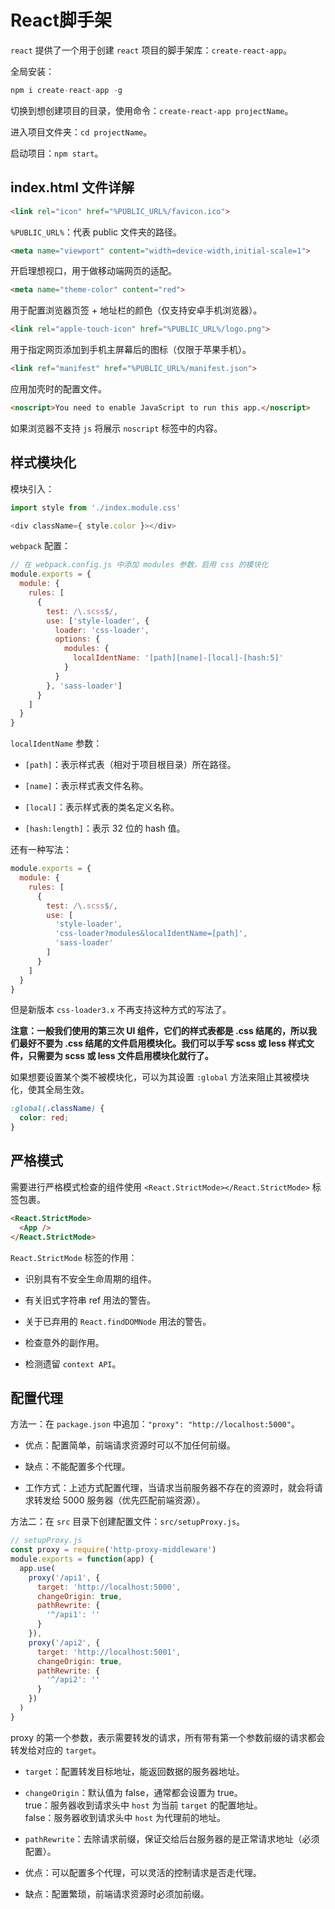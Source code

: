 # React脚手架

`react` 提供了一个用于创建 `react` 项目的脚手架库：`create-react-app`。

全局安装：

```js
npm i create-react-app -g
```

切换到想创建项目的目录，使用命令：`create-react-app projectName`。

进入项目文件夹：`cd projectName`。

启动项目：`npm start`。

## index.html 文件详解

```html
<link rel="icon" href="%PUBLIC_URL%/favicon.ico">
```

`%PUBLIC_URL%`：代表 public 文件夹的路径。

```html
<meta name="viewport" content="width=device-width,initial-scale=1">
```

开启理想视口，用于做移动端网页的适配。

```html
<meta name="theme-color" content="red">
```

用于配置浏览器页签 + 地址栏的颜色（仅支持安卓手机浏览器）。

```html
<link rel="apple-touch-icon" href="%PUBLIC_URL%/logo.png">
```

用于指定网页添加到手机主屏幕后的图标（仅限于苹果手机）。

```html
<link ref="manifest" href="%PUBLIC_URL%/manifest.json">
```

应用加壳时的配置文件。

```html
<noscript>You need to enable JavaScript to run this app.</noscript>
```

如果浏览器不支持 `js` 将展示 `noscript` 标签中的内容。

## 样式模块化

模块引入：

```js
import style from './index.module.css'

<div className={ style.color }></div>
```

`webpack` 配置：

```js
// 在 webpack.config.js 中添加 modules 参数，启用 css 的模块化
module.exports = {
  module: {
    rules: [
      {
        test: /\.scss$/,
        use: ['style-loader', {
          loader: 'css-loader',
          options: {
            modules: {
              localIdentName: '[path][name]-[local]-[hash:5]'
            }
          }
        }, 'sass-loader']
      }
    ]
  }
}
```

`localIdentName` 参数：

- `[path]`：表示样式表（相对于项目根目录）所在路径。

- `[name]`：表示样式表文件名称。

- `[local]`：表示样式表的类名定义名称。

- `[hash:length]`：表示 32 位的 hash 值。

还有一种写法：

```js
module.exports = {
  module: {
    rules: [
      {
        test: /\.scss$/,
        use: [
          'style-loader',
          'css-loader?modules&localIdentName=[path]',
          'sass-loader'
        ]
      }
    ]
  }
}
```

但是新版本 `css-loader3.x` 不再支持这种方式的写法了。

**注意：一般我们使用的第三次 UI 组件，它们的样式表都是 .css 结尾的，所以我们最好不要为 .css 结尾的文件启用模块化。我们可以手写 scss 或 less 样式文件，只需要为 scss 或 less 文件启用模块化就行了。**

如果想要设置某个类不被模块化，可以为其设置 `:global` 方法来阻止其被模块化，使其全局生效。

```css
:global(.className) {
  color: red;
}
```

## 严格模式

需要进行严格模式检查的组件使用 `<React.StrictMode></React.StrictMode>` 标签包裹。

```html
<React.StrictMode>
  <App />
</React.StrictMode>
```

`React.StrictMode` 标签的作用：

- 识别具有不安全生命周期的组件。

- 有关旧式字符串 ref 用法的警告。

- 关于已弃用的 `React.findDOMNode` 用法的警告。

- 检查意外的副作用。

- 检测遗留 `context API`。

## 配置代理

方法一：在 `package.json` 中追加：`"proxy": "http://localhost:5000"`。

- 优点：配置简单，前端请求资源时可以不加任何前缀。

- 缺点：不能配置多个代理。

- 工作方式：上述方式配置代理，当请求当前服务器不存在的资源时，就会将请求转发给 5000 服务器（优先匹配前端资源）。

方法二：在 `src` 目录下创建配置文件：`src/setupProxy.js`。

```js
// setupProxy.js
const proxy = require('http-proxy-middleware')
module.exports = function(app) {
  app.use(
    proxy('/api1', {
      target: 'http://localhost:5000',
      changeOrigin: true,
      pathRewrite: {
        '^/api1': ''
      }
    }),
    proxy('/api2', {
      target: 'http://localhost:5001',
      changeOrigin: true,
      pathRewrite: {
        '^/api2': ''
      }
    })
  )
}
```

proxy 的第一个参数，表示需要转发的请求，所有带有第一个参数前缀的请求都会转发给对应的 `target`。

- `target`：配置转发目标地址，能返回数据的服务器地址。

- `changeOrigin`：默认值为 false，通常都会设置为 true。  
true：服务器收到请求头中 `host` 为当前 `target` 的配置地址。  
false：服务器收到请求头中 `host` 为代理前的地址。

- `pathRewrite`：去除请求前缀，保证交给后台服务器的是正常请求地址（必须配置）。

- 优点：可以配置多个代理，可以灵活的控制请求是否走代理。

- 缺点：配置繁琐，前端请求资源时必须加前缀。
